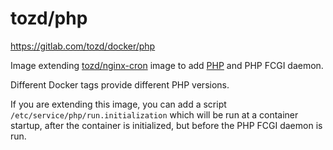 # tozd/php

<https://gitlab.com/tozd/docker/php>

Image extending [tozd/nginx-cron](https://github.com/tozd/docker-nginx-cron) image to add [PHP](https://secure.php.net/)
and PHP FCGI daemon.

Different Docker tags provide different PHP versions.

If you are extending this image, you can add a script `/etc/service/php/run.initialization`
which will be run at a container startup, after the container is initialized, but before the
PHP FCGI daemon is run.
